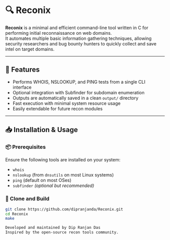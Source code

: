 # 🔍 Reconix

**Reconix** is a minimal and efficient command-line tool written in C for performing initial reconnaissance on web domains.  
It automates multiple basic information gathering techniques, allowing security researchers and bug bounty hunters to quickly collect and save intel on target domains.

---

## 🚀 Features

- Performs WHOIS, NSLOOKUP, and PING tests from a single CLI interface
- Optional integration with Subfinder for subdomain enumeration
- Outputs are automatically saved in a clean `output/` directory
- Fast execution with minimal system resource usage
- Easily extendable for future recon modules

---

## 📥 Installation & Usage

### 📦 Prerequisites

Ensure the following tools are installed on your system:

- `whois`
- `nslookup` (from `dnsutils` on most Linux systems)
- `ping` (default on most OSes)
- `subfinder` *(optional but recommended)*

### 🔧 Clone and Build

```bash
git clone https://github.com/dipranjanda/Reconix.git
cd Reconix
make

Developed and maintained by Dip Ranjan Das
Inspired by the open-source recon tools community.

